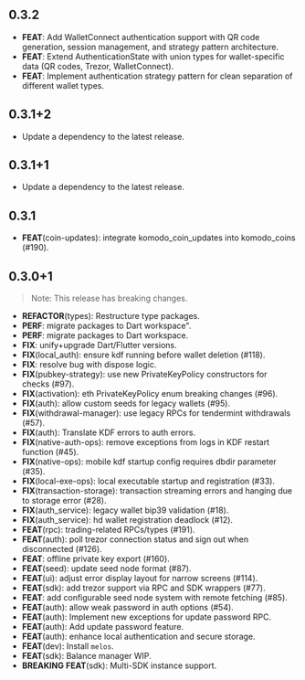## 0.3.2

 - **FEAT**: Add WalletConnect authentication support with QR code generation, session management, and strategy pattern architecture.
 - **FEAT**: Extend AuthenticationState with union types for wallet-specific data (QR codes, Trezor, WalletConnect).
 - **FEAT**: Implement authentication strategy pattern for clean separation of different wallet types.

## 0.3.1+2

 - Update a dependency to the latest release.

## 0.3.1+1

 - Update a dependency to the latest release.

## 0.3.1

 - **FEAT**(coin-updates): integrate komodo_coin_updates into komodo_coins (#190).

## 0.3.0+1

> Note: This release has breaking changes.

 - **REFACTOR**(types): Restructure type packages.
 - **PERF**: migrate packages to Dart workspace".
 - **PERF**: migrate packages to Dart workspace.
 - **FIX**: unify+upgrade Dart/Flutter versions.
 - **FIX**(local_auth): ensure kdf running before wallet deletion (#118).
 - **FIX**: resolve bug with dispose logic.
 - **FIX**(pubkey-strategy): use new PrivateKeyPolicy constructors for checks (#97).
 - **FIX**(activation): eth PrivateKeyPolicy enum breaking changes (#96).
 - **FIX**(auth): allow custom seeds for legacy wallets (#95).
 - **FIX**(withdrawal-manager): use legacy RPCs for tendermint withdrawals (#57).
 - **FIX**(auth): Translate KDF errors to auth errors.
 - **FIX**(native-auth-ops): remove exceptions from logs in KDF restart function (#45).
 - **FIX**(native-ops): mobile kdf startup config requires dbdir parameter (#35).
 - **FIX**(local-exe-ops): local executable startup and registration (#33).
 - **FIX**(transaction-storage): transaction streaming errors and hanging due to storage error (#28).
 - **FIX**(auth_service): legacy wallet bip39 validation (#18).
 - **FIX**(auth_service): hd wallet registration deadlock (#12).
 - **FEAT**(rpc): trading-related RPCs/types (#191).
 - **FEAT**(auth): poll trezor connection status and sign out when disconnected (#126).
 - **FEAT**: offline private key export (#160).
 - **FEAT**(seed): update seed node format (#87).
 - **FEAT**(ui): adjust error display layout for narrow screens (#114).
 - **FEAT**(sdk): add trezor support via RPC and SDK wrappers (#77).
 - **FEAT**: add configurable seed node system with remote fetching (#85).
 - **FEAT**(auth): allow weak password in auth options (#54).
 - **FEAT**(auth): Implement new exceptions for update password RPC.
 - **FEAT**(auth): Add update password feature.
 - **FEAT**(auth): enhance local authentication and secure storage.
 - **FEAT**(dev): Install `melos`.
 - **FEAT**(sdk): Balance manager WIP.
 - **BREAKING** **FEAT**(sdk): Multi-SDK instance support.

